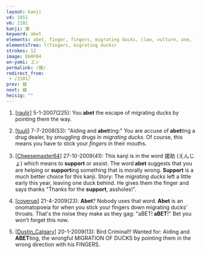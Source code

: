 ```yaml
---
layout: kanji
v4: 1951
v6: 2101
kanji: 援
keyword: abet
elements: abet, finger, fingers, migrating ducks, claw, vulture, one, friend
elementsTree: l(fingers, migrating ducks)
strokes: 12
image: E68FB4
on-yomi: エン
permalink: /援/
redirect_from:
 - /2101/
prev: 媛
next: 緩
heisig: ""
---
```


1) [<a href="http://kanji.koohii.com/profile/raulir">raulir</a>] 5-1-2007(225): You<strong> abet</strong> the escape of migrating ducks by pointing them the way.

2) [<a href="http://kanji.koohii.com/profile/tuuli">tuuli</a>] 7-7-2008(53): &quot;Aiding and<strong> abet</strong>ting:&quot; You are accuse of<strong> abet</strong>ting a drug dealer, by smuggling drugs in <em>migrating ducks</em>. Of course, this means you have to stick your <em>fingers</em> in their mouths.

3) [<a href="http://kanji.koohii.com/profile/Cheesemaster64">Cheesemaster64</a>] 27-10-2009(41): This kanji is in the word 援助 (えんじょ) which means to <strong>support</strong> or assist. The word<strong> abet</strong> suggests that you are helping or <strong>support</strong>ing something that is morally wrong. <strong>Support</strong> is a much better choice for this kanji. Story: The <em>migrating ducks</em> left a little early this year, leaving one duck behind. He gives them the finger and says thanks &quot;Thanks for the <strong>support</strong>, assholes!&quot;.

4) [<a href="http://kanji.koohii.com/profile/coverup">coverup</a>] 21-4-2009(23): <strong>Abet</strong>? Nobody uses that word.<strong> Abet</strong> is an onomatopoeia for when you stick your fingers down migrating ducks&#039; throats. That&#039;s the noise they make as they gag: &quot;aBET!<strong> aBET</strong>!&quot; Bet you won&#039;t forget this now.

5) [<a href="http://kanji.koohii.com/profile/Dustin_Calgary">Dustin_Calgary</a>] 20-1-2009(13): Bird Criminal!! Wanted for: Aiding and<strong> ABET</strong>ting, the wrongful MIGRATION OF DUCKS by pointing them in the wrong direction with his FINGERS.

